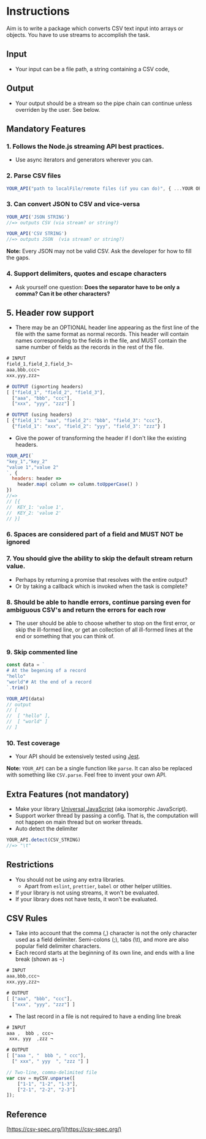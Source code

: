 # Instructions 

Aim is to write a package which converts CSV text input into arrays or objects. You have to use streams to accomplish the task.

## Input
- Your input can be a file path, a string containing a CSV code, 

## Output
- Your output should be a stream so the pipe chain can continue unless overriden by the user. See below.

## Mandatory Features

### 1. Follows the Node.js streaming API best practices.
  - Use async iterators and generators wherever you can.

### 2. Parse CSV files

```js
YOUR_API("path to localFile/remote files (if you can do)", { ...YOUR OPTIONS });
```
### 3. Can convert JSON to CSV and vice-versa
```js
YOUR_API('JSON STRING') 
//=> outputs CSV (via stream? or string?)

YOUR_API('CSV STRING')
//=> outputs JSON  (via stream? or string?)
```

**Note:** Every JSON may not be valid CSV. Ask the developer for how to fill the gaps.

### 4. Support delimiters, quotes and escape characters
- Ask yourself one question: **Does the separator have to be only a comma? Can it be other characters?**


## 5. Header row support
- There may be an OPTIONAL header line appearing as the first line of the file with the same format as normal records. This header will contain names corresponding to the fields in the file, and MUST contain the same number of fields as the records in the rest of the file.

```js
# INPUT
field_1,field_2,field_3¬
aaa,bbb,ccc¬
xxx,yyy,zzz¬

# OUTPUT (ignorting headers)
[ ["field_1", "field_2", "field_3"],
  ["aaa", "bbb", "ccc"],
  ["xxx", "yyy", "zzz"] ]

# OUTPUT (using headers)
[ {"field_1": "aaa", "field_2": "bbb", "field_3": "ccc"},
  {"field_1": "xxx", "field_2": "yyy", "field_3": "zzz"} ]
```

- Give the power of transforming the header if I don't like the existing headers.
```js
YOUR_API(`
"key_1","key_2"
"value 1","value 2"
`, {
  headers: header =>
    header.map( column => column.toUpperCase() )
})
//=>
// [{
//	KEY_1: 'value 1',
//	KEY_2: 'value 2'
// }]
```

### 6. Spaces are considered part of a field and MUST NOT be ignored


### 7. You should give the ability to skip the default stream return value.
- Perhaps by returning a promise that resolves with the entire output?
- Or by taking a callback which is invoked when the task is complete?

### 8. Should be able to handle errors, continue parsing even for ambiguous CSV's and return the errors for each row
- The user should be able to choose whether to stop on the first error, or skip the ill-formed line, or get an collection of all ill-formed lines at the end or something that you can think of.

### 9. Skip commented line
```js
const data = `
# At the begening of a record
"hello"
"world"# At the end of a record
`.trim()

YOUR_API(data)
// output
// [
//  [ "hello" ],
//  [ "world" ]
// ]
```

### 10. Test coverage
- Your API should be extensively tested using [Jest](https://jestjs.io/).

**Note:** `YOUR_API` can be a single function like `parse`. It can also be replaced with something like `CSV.parse`. Feel free to invent your own API.

## Extra Features (not mandatory)
- Make your library [Universal JavaScript](https://en.wikipedia.org/wiki/Isomorphic_JavaScript) (aka isomorphic JavaScript).
- Support worker thread by passing a config. That is, the computation will not happen on main thread but on worker threads.
- Auto detect the delimiter
```js
YOUR_API.detect(CSV_STRING)
//=> "\t"
```

## Restrictions
- You should not be using any extra libraries.
	- Apart from `eslint`, `prettier`, `babel` or other helper utilities.
- If your library is not using streams, it won't be evaluated.
- If your library does not have tests, it won't be evaluated.

## CSV Rules

- Take into account that the comma (,) character is not the only character used as a field delimiter. Semi-colons (;), tabs (\t), and more are also popular field delimiter characters.
- Each record starts at the beginning of its own line, and ends with a line break (shown as ¬)

```jsx
# INPUT
aaa,bbb,ccc¬
xxx,yyy,zzz¬

# OUTPUT
[ ["aaa", "bbb", "ccc"],
  ["xxx", "yyy", "zzz"] ]
```

- The last record in a file is not required to have a ending line break

```jsx
# INPUT
aaa ,  bbb , ccc¬
 xxx, yyy  ,zzz ¬

# OUTPUT
[ ["aaa ", "  bbb ", " ccc"],
  [" xxx", " yyy  ", "zzz "] ]
```

```jsx
// Two-line, comma-delimited file
var csv = myCSV.unparse([
	["1-1", "1-2", "1-3"],
	["2-1", "2-2", "2-3"]
]);
```

## Reference

[https://csv-spec.org/](https://csv-spec.org/)